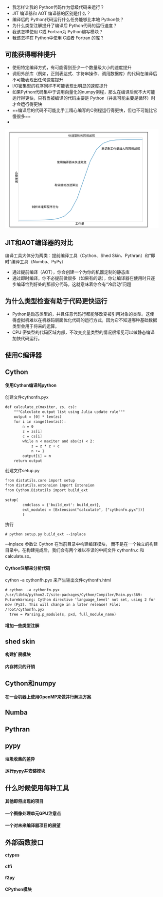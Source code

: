 - 我怎样让我的 Python代码作为低级代码来运行？ 
- JIT 编译器和 AOT 编译器的区别是什么？ 
- 编译后的 Python代码运行什么任务能够比本地 Python快？ 
- 为什么类型注解提升了编译后 Python代码的运行速度？ 
- 我该怎样使用 C或 Fortran为 Python编写模块？ 
- 我该怎样在 Python中使用 C或者 Fortran 的库？
## 可能获得哪种提升
- 使用特定编译方式，有可能得到至少一个数量级大小的速度提升
- 调用外部库（例如，正则表达式、字符串操作、调用数据库）的代码在编译后不可能表现出任何速度提升
- I/O密集型的程序同样不可能表现出明显的速度提升
- 如果Python代码集中于调用向量化的numpy例程，那么在编译后就不大可能运行得更快，只有当被编译的代码主要是 Python（并且可能主要是循环）时才会运行得更快
- ==编译后的代码不可能比手工精心编写的C例程运行得更快，但也不可能比它慢很多==
- 
![image](https://github.com/ermaot/notes/blob/master/python/python%E5%8E%9F%E7%90%86%E4%B8%8E%E4%BC%98%E5%8C%96/pic/python%E6%80%A7%E8%83%BD-%E7%BC%96%E8%AF%91%E6%88%90C.png)
## JIT和AOT编译器的对比
编译工具大体分为两类：提前编译工具（Cython、Shed Skin、Pythran）和“即时”编译工具（Numba、PyPy）
- 通过提前编译（AOT），你会创建一个为你的机器定制的静态库
- 通过即时编译，你不必提前做很多（如果有的话），你让编译器在使用时只逐步编译恰到好处的那部分代码。这就意味着你会有“冷启动”问题
## 为什么类型检查有助于代码更快运行
- Python是动态类型的，并且任意代码行都能够改变被引用对象的类型。这使得虚拟机难以在机器码层面优化代码的运行方式，因为它不知道哪种基础数据类型会用于将来的运算。
- CPU 密集型的代码区域内部，不改变变量类型的情况很常见可以做静态编译加快代码运行。 
## 使用C编译器

## Cython
#### 使用Cython编译纯python
创建文件cythonfn.pyx 

```
def calculate_z(maxiter, zs, cs):
    """Calculate output list using Julia update rule"""
    output = [0] * len(zs)
    for i in range(len(zs)):
        n = 0
        z = zs[i]
        c = cs[i]
        while n < maxiter and abs(z) < 2:
            z = z * z + c
            n += 1
        output[i] = n
    return output
```
创建文件setup.py

```
from distutils.core import setup
from distutils.extension import Extension
from Cython.Distutils import build_ext

setup(
        cmdclass = {'build_ext': build_ext},
        ext_modules = [Extension("calculate", ["cythonfn.pyx"])]
        )
```
执行

```
# python setup.py build_ext --inplace 
```
--inplace 参数让 Cython 在当前目录中构建编译模块， 而不是在一个独立的构建目录中。在构建完成后，我们会有两个难以卒读的中间文件 cythonfn.c 和calculate.so。 
#### Cython注解来分析代码
cython –a cythonfh.pyx 来产生输出文件cythonfn.html

```
# cython  -a cythonfn.pyx
/usr/lib64/python2.7/site-packages/Cython/Compiler/Main.py:369: FutureWarning: Cython directive 'language_level' not set, using 2 for now (Py2). This will change in a later release! File: /root/cythonfn.pyx
  tree = Parsing.p_module(s, pxd, full_module_name)
```

#### 增加一些类型注解
## shed skin
#### 构建扩展模块
#### 内存拷贝的开销
## Cython和numpy
#### 在一台机器上使用OpenMP来做并行解决方案
## Numba
## Pythran
## pypy
#### 垃圾收集的差异
#### 运行pypy并安装模块
## 什么时候使用每种工具
#### 其他即将出现的项目
#### 一个图像处理单元GPU注意点
#### 一个对未来编译器项目的展望
## 外部函数接口
#### ctypes
#### cffi
#### f2py
#### CPython模块